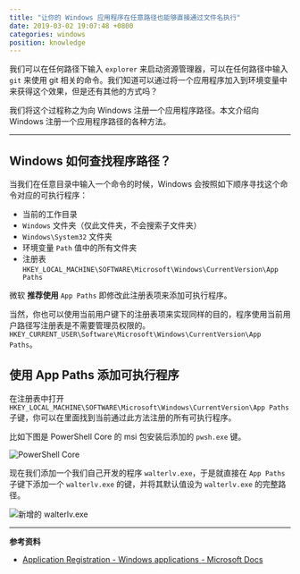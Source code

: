```yaml
---
title: "让你的 Windows 应用程序在任意路径也能够直接通过文件名执行"
date: 2019-03-02 19:07:48 +0800
categories: windows
position: knowledge
---
```


我们可以在任何路径下输入 `explorer` 来启动资源管理器，可以在任何路径中输入 `git` 来使用 git 相关的命令。我们知道可以通过将一个应用程序加入到环境变量中来获得这个效果，但是还有其他的方式吗？

我们将这个过程称之为向 Windows 注册一个应用程序路径。本文介绍向 Windows 注册一个应用程序路径的各种方法。

---

<div id="toc"></div>

## Windows 如何查找程序路径？

当我们在任意目录中输入一个命令的时候，Windows 会按照如下顺序寻找这个命令对应的可执行程序：

- 当前的工作目录
- `Windows` 文件夹（仅此文件夹，不会搜索子文件夹）
- `Windows\System32` 文件夹
- 环境变量 `Path` 值中的所有文件夹
- 注册表 `HKEY_LOCAL_MACHINE\SOFTWARE\Microsoft\Windows\CurrentVersion\App Paths`

微软 **推荐使用** `App Paths` 即修改此注册表项来添加可执行程序。

当然，你也可以使用当前用户键下的注册表项来实现同样的目的，程序使用当前用户路径写注册表是不需要管理员权限的。`HKEY_CURRENT_USER\Software\Microsoft\Windows\CurrentVersion\App Paths`。

## 使用 App Paths 添加可执行程序

在注册表中打开 `HKEY_LOCAL_MACHINE\SOFTWARE\Microsoft\Windows\CurrentVersion\App Paths` 子键，你可以在里面找到当前通过此方法注册的所有可执行程序。

比如下图是 PowerShell Core 的 msi 包安装后添加的 `pwsh.exe` 键。

![PowerShell Core](/static/posts/2019-03-02-17-31-37.png)

现在我们添加一个我们自己开发的程序 `walterlv.exe`，于是就直接在 `App Paths` 子键下添加一个 `walterlv.exe` 的键，并将其默认值设为 `walterlv.exe` 的完整路径。

![新增的 walterlv.exe](/static/posts/2019-03-02-19-02-35.png)

---

**参考资料**

- [Application Registration - Windows applications - Microsoft Docs](https://docs.microsoft.com/en-us/windows/desktop/shell/app-registration)
